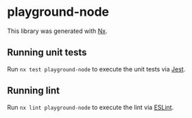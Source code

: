 # playground-node

This library was generated with [Nx](https://nx.dev).

## Running unit tests

Run `nx test playground-node` to execute the unit tests via [Jest](https://jestjs.io).

## Running lint

Run `nx lint playground-node` to execute the lint via [ESLint](https://eslint.org/).

